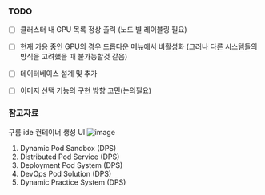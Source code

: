 ### TODO
- [ ] 클러스터 내 GPU 목록 정상 출력 (노드 별 레이블링 필요)
- [ ] 현재 가용 중인 GPU의 경우 드롭다운 메뉴에서 비활성화 (그러나 다른 시스템들의 방식을 고려했을 때 불가능할것 같음)
- [ ] 데이터베이스 설계 및 추가
- [ ] 이미지 선택 기능의 구현 방향 고민(논의필요)


### 참고자료

구름 ide 컨테이너 생성 UI
![image](https://github.com/user-attachments/assets/13e7b3e1-c79c-4109-88f4-445a5d8a09b4)

1. Dynamic Pod Sandbox (DPS)
2. Distributed Pod Service (DPS)
3. Deployment Pod System (DPS)
4. DevOps Pod Solution (DPS)
5. Dynamic Practice System (DPS)
